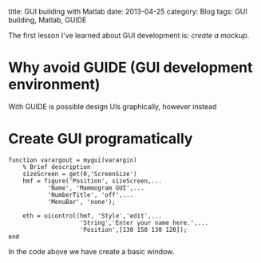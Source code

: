 title: GUI building with Matlab
date: 2013-04-25
category: Blog
tags: GUI building, Matlab, GUIDE

The first lesson I've learned about GUI development is: _create a mockup_.

# Why avoid GUIDE (GUI development environment)

With GUIDE is possible design UIs graphically, however instead

# Create GUI programatically

    function varargout = mygui(varargin)
        % Brief description
        sizeScreen = get(0,'ScreenSize')
        hmf = figure('Position', sizeScreen,...
               'Name', 'Mammogram GUI',...
               'NumberTitle', 'off',...
               'MenuBar', 'none');

        eth = uicontrol(hmf, 'Style','edit',...
                        'String','Enter your name here.',...
                        'Position',[130 150 130 120]);
    end

In the code above we have create a basic window.
